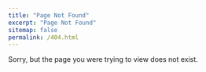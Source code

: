 ```yaml
---
title: "Page Not Found"
excerpt: "Page Not Found"
sitemap: false
permalink: /404.html
---
```


Sorry, but the page you were trying to view does not exist.
